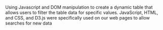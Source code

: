 Using Javascript and DOM manipulation to create a dynamic table that allows users to filter the table data for specific values.
JavaScript, HTML, and CSS, and D3.js were specifically used on our web pages to allow searches for new data
